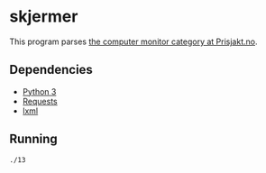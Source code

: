 skjermer
========

This program parses [the computer monitor category at Prisjakt.no](http://www.prisjakt.no/category.php?k=393).

Dependencies
------------

* [Python 3](https://www.python.org/)
* [Requests](http://docs.python-requests.org/en/latest/)
* [lxml](http://lxml.de/)

Running
-------

    ./13
